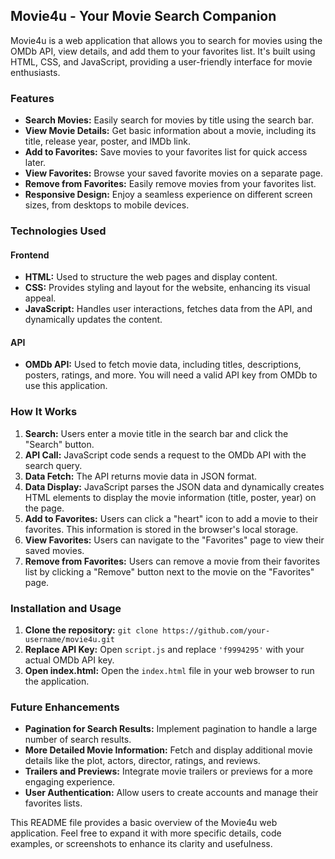 ## Movie4u - Your Movie Search Companion

Movie4u is a web application that allows you to search for movies using the OMDb API, view details, and add them to your favorites list. It's built using HTML, CSS, and JavaScript, providing a user-friendly interface for movie enthusiasts.

### Features

*   **Search Movies:** Easily search for movies by title using the search bar.
*   **View Movie Details:** Get basic information about a movie, including its title, release year, poster, and IMDb link.
*   **Add to Favorites:** Save movies to your favorites list for quick access later.
*   **View Favorites:** Browse your saved favorite movies on a separate page.
*   **Remove from Favorites:** Easily remove movies from your favorites list.
*   **Responsive Design:** Enjoy a seamless experience on different screen sizes, from desktops to mobile devices.

### Technologies Used

#### Frontend

*   **HTML:** Used to structure the web pages and display content.
*   **CSS:**  Provides styling and layout for the website, enhancing its visual appeal.
*   **JavaScript:** Handles user interactions, fetches data from the API, and dynamically updates the content.

#### API

*   **OMDb API:** Used to fetch movie data, including titles, descriptions, posters, ratings, and more. You will need a valid API key from OMDb to use this application.

### How It Works

1.  **Search:** Users enter a movie title in the search bar and click the "Search" button.
2.  **API Call:** JavaScript code sends a request to the OMDb API with the search query.
3.  **Data Fetch:** The API returns movie data in JSON format.
4.  **Data Display:** JavaScript parses the JSON data and dynamically creates HTML elements to display the movie information (title, poster, year) on the page.
5.  **Add to Favorites:** Users can click a "heart" icon to add a movie to their favorites. This information is stored in the browser's local storage.
6.  **View Favorites:** Users can navigate to the "Favorites" page to view their saved movies.
7.  **Remove from Favorites:** Users can remove a movie from their favorites list by clicking a "Remove" button next to the movie on the "Favorites" page.

### Installation and Usage

1.  **Clone the repository:** `git clone https://github.com/your-username/movie4u.git`
2.  **Replace API Key:**  Open `script.js` and replace `'f9994295'` with your actual OMDb API key.
3.  **Open index.html:** Open the `index.html` file in your web browser to run the application.

### Future Enhancements

*   **Pagination for Search Results:** Implement pagination to handle a large number of search results.
*   **More Detailed Movie Information:** Fetch and display additional movie details like the plot, actors, director, ratings, and reviews.
*   **Trailers and Previews:** Integrate movie trailers or previews for a more engaging experience.
*   **User Authentication:** Allow users to create accounts and manage their favorites lists.

This README file provides a basic overview of the Movie4u web application. Feel free to expand it with more specific details, code examples, or screenshots to enhance its clarity and usefulness.
